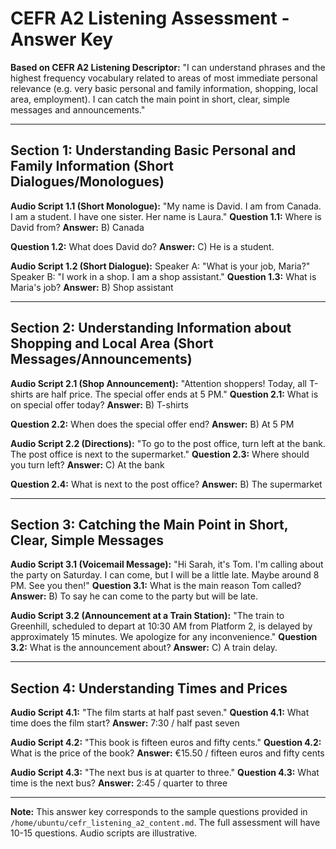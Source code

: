# CEFR A2 Listening Assessment - Answer Key

**Based on CEFR A2 Listening Descriptor:** "I can understand phrases and the highest frequency vocabulary related to areas of most immediate personal relevance (e.g. very basic personal and family information, shopping, local area, employment). I can catch the main point in short, clear, simple messages and announcements."

---

## Section 1: Understanding Basic Personal and Family Information (Short Dialogues/Monologues)

**Audio Script 1.1 (Short Monologue):** "My name is David. I am from Canada. I am a student. I have one sister. Her name is Laura."
**Question 1.1:** Where is David from?
   **Answer:** B) Canada

**Question 1.2:** What does David do?
   **Answer:** C) He is a student.

**Audio Script 1.2 (Short Dialogue):**
Speaker A: "What is your job, Maria?"
Speaker B: "I work in a shop. I am a shop assistant."
**Question 1.3:** What is Maria's job?
   **Answer:** B) Shop assistant

---

## Section 2: Understanding Information about Shopping and Local Area (Short Messages/Announcements)

**Audio Script 2.1 (Shop Announcement):** "Attention shoppers! Today, all T-shirts are half price. The special offer ends at 5 PM."
**Question 2.1:** What is on special offer today?
   **Answer:** B) T-shirts

**Question 2.2:** When does the special offer end?
   **Answer:** B) At 5 PM

**Audio Script 2.2 (Directions):** "To go to the post office, turn left at the bank. The post office is next to the supermarket."
**Question 2.3:** Where should you turn left?
   **Answer:** C) At the bank

**Question 2.4:** What is next to the post office?
   **Answer:** B) The supermarket

---

## Section 3: Catching the Main Point in Short, Clear, Simple Messages

**Audio Script 3.1 (Voicemail Message):** "Hi Sarah, it's Tom. I'm calling about the party on Saturday. I can come, but I will be a little late. Maybe around 8 PM. See you then!"
**Question 3.1:** What is the main reason Tom called?
   **Answer:** B) To say he can come to the party but will be late.

**Audio Script 3.2 (Announcement at a Train Station):** "The train to Greenhill, scheduled to depart at 10:30 AM from Platform 2, is delayed by approximately 15 minutes. We apologize for any inconvenience."
**Question 3.2:** What is the announcement about?
   **Answer:** C) A train delay.

---

## Section 4: Understanding Times and Prices

**Audio Script 4.1:** "The film starts at half past seven."
**Question 4.1:** What time does the film start?
   **Answer:** 7:30 / half past seven

**Audio Script 4.2:** "This book is fifteen euros and fifty cents."
**Question 4.2:** What is the price of the book?
   **Answer:** €15.50 / fifteen euros and fifty cents

**Audio Script 4.3:** "The next bus is at quarter to three."
**Question 4.3:** What time is the next bus?
   **Answer:** 2:45 / quarter to three

---

**Note:** This answer key corresponds to the sample questions provided in `/home/ubuntu/cefr_listening_a2_content.md`. The full assessment will have 10-15 questions. Audio scripts are illustrative.

